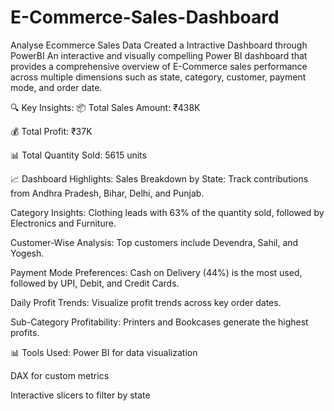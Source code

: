 # E-Commerce-Sales-Dashboard
Analyse Ecommerce Sales Data Created a Intractive Dashboard through PowerBI
An interactive and visually compelling Power BI dashboard that provides a comprehensive overview of E-Commerce sales performance across multiple dimensions such as state, category, customer, payment mode, and order date.

🔍 Key Insights:
📦 Total Sales Amount: ₹438K

💰 Total Profit: ₹37K

📊 Total Quantity Sold: 5615 units

📈 Dashboard Highlights:
Sales Breakdown by State: Track contributions from Andhra Pradesh, Bihar, Delhi, and Punjab.

Category Insights: Clothing leads with 63% of the quantity sold, followed by Electronics and Furniture.

Customer-Wise Analysis: Top customers include Devendra, Sahil, and Yogesh.

Payment Mode Preferences: Cash on Delivery (44%) is the most used, followed by UPI, Debit, and Credit Cards.

Daily Profit Trends: Visualize profit trends across key order dates.

Sub-Category Profitability: Printers and Bookcases generate the highest profits.

📊 Tools Used:
Power BI for data visualization

DAX for custom metrics

Interactive slicers to filter by state

